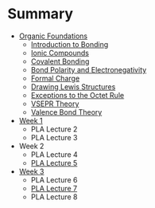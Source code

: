 # Summary

* [Organic Foundations](README.md)
  * [Introduction to Bonding](introduction-to-bonding.md)
  * [Ionic Compounds](ionic-compounds.md)
  * [Covalent Bonding](covalent-bonding.md)
  * [Bond Polarity and Electronegativity](bond-polarity-and-electronegativity.md)
  * [Formal Charge](formal-charge.md)
  * [Drawing Lewis Structures](drawing-lewis-structures.md)
  * [Exceptions to the Octet Rule](exceptions-to-the-octet-rule.md)
  * [VSEPR Theory](vsepr-theory.md)
  * [Valence Bond Theory](valence-bond-theory.md)
* [Week 1](chapter1.md)
  * PLA Lecture 2
  * PLA Lecture 3
* Week 2
  * PLA Lecture 4
  * [PLA Lecture 5](pla-lecture-5.md)
* [Week 3](week-3.md)
  * PLA Lecture 6
  * [PLA Lecture 7](week-3/pla-lecture-7.md)
  * PLA Lecture 8


